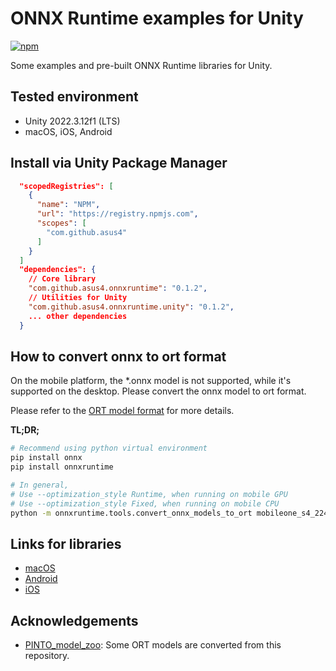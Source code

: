 # ONNX Runtime examples for Unity

[![npm](https://img.shields.io/npm/v/com.github.asus4.onnxruntime?label=npm)](https://www.npmjs.com/package/com.github.asus4.onnxruntime)

Some examples and pre-built ONNX Runtime libraries for Unity.

## Tested environment

- Unity 2022.3.12f1 (LTS)
- macOS, iOS, Android

## Install via Unity Package Manager

```json
  "scopedRegistries": [
    {
      "name": "NPM",
      "url": "https://registry.npmjs.com",
      "scopes": [
        "com.github.asus4"
      ]
    }
  ]
  "dependencies": {
    // Core library
    "com.github.asus4.onnxruntime": "0.1.2",
    // Utilities for Unity
    "com.github.asus4.onnxruntime.unity": "0.1.2",
    ... other dependencies
  }
```

## How to convert onnx to ort format

On the mobile platform, the *.onnx model is not supported, while it's supported on the desktop. Please convert the onnx model to ort format.

Please refer to the [ORT model format](https://onnxruntime.ai/docs/performance/model-optimizations/ort-format-models.html) for more details.

__TL;DR;__

```sh
# Recommend using python virtual environment
pip install onnx
pip install onnxruntime

# In general,
# Use --optimization_style Runtime, when running on mobile GPU
# Use --optimization_style Fixed, when running on mobile CPU
python -m onnxruntime.tools.convert_onnx_models_to_ort mobileone_s4_224x224.onnx --optimization_style Runtime
```

## Links for libraries

- [macOS](https://github.com/microsoft/onnxruntime/releases/)
- [Android](https://central.sonatype.com/artifact/com.microsoft.onnxruntime/onnxruntime-android/versions)
- [iOS](https://github.com/CocoaPods/Specs/tree/master/Specs/3/a/a/onnxruntime-c)

## Acknowledgements

- [PINTO_model_zoo](https://github.com/PINTO0309/PINTO_model_zoo): Some ORT models are converted from this repository.
